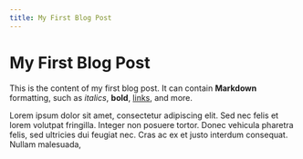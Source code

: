 ```yaml
---
title: My First Blog Post
---
```


# My First Blog Post

This is the content of my first blog post. It can contain **Markdown** formatting, such as *italics*, **bold**, [links](https://example.com), and more.

Lorem ipsum dolor sit amet, consectetur adipiscing elit. Sed nec felis et lorem volutpat fringilla. Integer non posuere tortor. Donec vehicula pharetra felis, sed ultricies dui feugiat nec. Cras ac ex et justo interdum consequat. Nullam malesuada,
